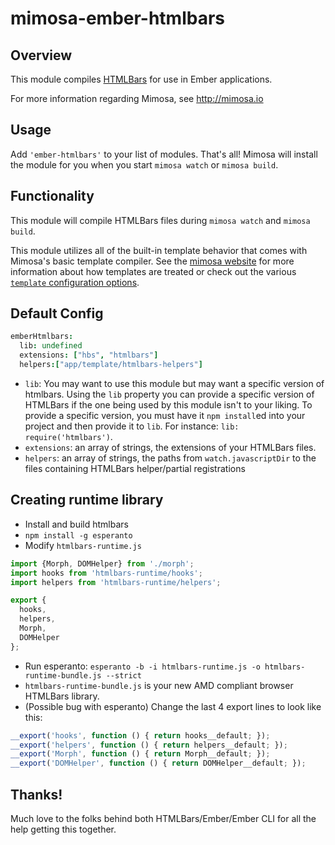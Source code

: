 mimosa-ember-htmlbars
===========

## Overview

This module compiles [HTMLBars](https://github.com/tildeio/htmlbars) for use in Ember applications.

For more information regarding Mimosa, see http://mimosa.io

## Usage

Add `'ember-htmlbars'` to your list of modules.  That's all!  Mimosa will install the module for you when you start `mimosa watch` or `mimosa build`.

## Functionality

This module will compile HTMLBars files during `mimosa watch` and `mimosa build`.

This module utilizes all of the built-in template behavior that comes with Mimosa's basic template compiler.  See the [mimosa website](http://mimosa.io/compilers.html#mt) for more information about how templates are treated or check out the various [`template` configuration options](http://mimosa.io/configuration.html#templates).

## Default Config

```coffeescript
emberHtmlbars:
  lib: undefined
  extensions: ["hbs", "htmlbars"]
  helpers:["app/template/htmlbars-helpers"]
```

* `lib`: You may want to use this module but may want a specific version of htmlbars. Using the `lib` property you can provide a specific version of HTMLBars if the one being used by this module isn't to your liking. To provide a specific version, you must have it `npm install`ed into your project and then provide it to `lib`. For instance: `lib: require('htmlbars')`.
* `extensions`: an array of strings, the extensions of your HTMLBars files.
* `helpers`: an array of strings, the paths from `watch.javascriptDir` to the files containing HTMLBars helper/partial registrations

## Creating runtime library

* Install and build htmlbars
* `npm install -g esperanto`
* Modify `htmlbars-runtime.js`
```javascript
import {Morph, DOMHelper} from './morph';
import hooks from 'htmlbars-runtime/hooks';
import helpers from 'htmlbars-runtime/helpers';

export {
  hooks,
  helpers,
  Morph,
  DOMHelper
};
```
* Run esperanto: `esperanto -b -i htmlbars-runtime.js -o htmlbars-runtime-bundle.js --strict`
* `htmlbars-runtime-bundle.js` is your new AMD compliant browser HTMLBars library.
* (Possible bug with esperanto) Change the last 4 export lines to look like this:
```javascript
__export('hooks', function () { return hooks__default; });
__export('helpers', function () { return helpers__default; });
__export('Morph', function () { return Morph__default; });
__export('DOMHelper', function () { return DOMHelper__default; });
```

## Thanks!

Much love to the folks behind both HTMLBars/Ember/Ember CLI for all the help getting this together.